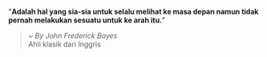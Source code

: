 "**Adalah hal yang sia-sia untuk selalu melihat ke masa depan namun tidak pernah melakukan sesuatu untuk ke arah itu.**"

> ~ _By John Frederick Boyes_  
Ahli klasik dari Inggris

